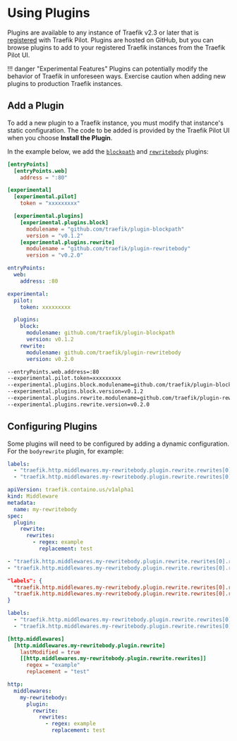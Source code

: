 # Using Plugins

Plugins are available to any instance of Traefik v2.3 or later that is [registered](overview.md#connecting-to-traefik-pilot) with Traefik Pilot.
Plugins are hosted on GitHub, but you can browse plugins to add to your registered Traefik instances from the Traefik Pilot UI.

!!! danger "Experimental Features"
    Plugins can potentially modify the behavior of Traefik in unforeseen ways.
    Exercise caution when adding new plugins to production Traefik instances.

## Add a Plugin

To add a new plugin to a Traefik instance, you must modify that instance's static configuration.
The code to be added is provided by the Traefik Pilot UI when you choose **Install the Plugin**.

In the example below, we add the [`blockpath`](http://github.com/traefik/plugin-blockpath) and [`rewritebody`](https://github.com/traefik/plugin-rewritebody) plugins:

```toml tab="File (TOML)"
[entryPoints]
  [entryPoints.web]
    address = ":80"

[experimental]
  [experimental.pilot]
    token = "xxxxxxxxx"

  [experimental.plugins]
    [experimental.plugins.block]
      modulename = "github.com/traefik/plugin-blockpath"
      version = "v0.1.2"
    [experimental.plugins.rewrite]
      modulename = "github.com/traefik/plugin-rewritebody"
      version = "v0.2.0"
```

```yaml tab="File (YAML)"
entryPoints:
  web:
    address: :80

experimental:
  pilot:
    token: xxxxxxxxx

  plugins:
    block:
      modulename: github.com/traefik/plugin-blockpath
      version: v0.1.2
    rewrite:
      modulename: github.com/traefik/plugin-rewritebody
      version: v0.2.0
```

```bash tab="CLI"
--entryPoints.web.address=:80
--experimental.pilot.token=xxxxxxxxx
--experimental.plugins.block.modulename=github.com/traefik/plugin-blockpath
--experimental.plugins.block.version=v0.1.2
--experimental.plugins.rewrite.modulename=github.com/traefik/plugin-rewritebody
--experimental.plugins.rewrite.version=v0.2.0
```

## Configuring Plugins

Some plugins will need to be configured by adding a dynamic configuration.
For the `bodyrewrite` plugin, for example:

```yaml tab="Docker"
labels:
  - "traefik.http.middlewares.my-rewritebody.plugin.rewrite.rewrites[0].regex=example"
  - "traefik.http.middlewares.my-rewritebody.plugin.rewrite.rewrites[0].replacement=test"
```

```yaml tab="Kubernetes"
apiVersion: traefik.containo.us/v1alpha1
kind: Middleware
metadata:
  name: my-rewritebody
spec:
  plugin:
    rewrite:
      rewrites:
        - regex: example
          replacement: test
```

```yaml tab="Consul Catalog"
- "traefik.http.middlewares.my-rewritebody.plugin.rewrite.rewrites[0].regex=example"
- "traefik.http.middlewares.my-rewritebody.plugin.rewrite.rewrites[0].replacement=test"
```

```json tab="Marathon"
"labels": {
  "traefik.http.middlewares.my-rewritebody.plugin.rewrite.rewrites[0].regex": "example",
  "traefik.http.middlewares.my-rewritebody.plugin.rewrite.rewrites[0].replacement": "test"
}
```

```yaml tab="Rancher"
labels:
  - "traefik.http.middlewares.my-rewritebody.plugin.rewrite.rewrites[0].regex=example"
  - "traefik.http.middlewares.my-rewritebody.plugin.rewrite.rewrites[0].replacement=test"
```

```toml tab="File (TOML)"
[http.middlewares]
  [http.middlewares.my-rewritebody.plugin.rewrite]
    lastModified = true
    [[http.middlewares.my-rewritebody.plugin.rewrite.rewrites]]
      regex = "example"
      replacement = "test"
```

```yaml tab="File (YAML)"
http:
  middlewares:
    my-rewritebody:
      plugin:
        rewrite:
          rewrites:
            - regex: example
              replacement: test
```

